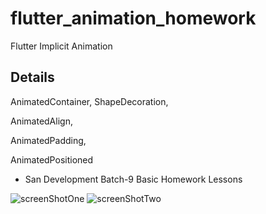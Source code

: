 # flutter_animation_homework

Flutter Implicit Animation

## Details

AnimatedContainer, ShapeDecoration,

AnimatedAlign,
 
AnimatedPadding,
  
AnimatedPositioned

- San Development Batch-9 Basic Homework Lessons

![screenShotOne](../images/screenshot_one.jpg)
![screenShotTwo](../images/screenshot_two.jpg)
